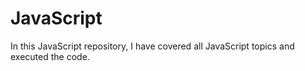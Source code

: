 # JavaScript
In this JavaScript repository, I have covered all JavaScript topics and executed the code.
